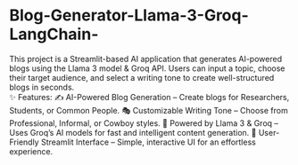 # Blog-Generator-Llama-3-Groq-LangChain-
This project is a Streamlit-based AI application that generates AI-powered blogs using the Llama 3 model &amp; Groq API. Users can input a topic, choose their target audience, and select a writing tone to create well-structured blogs in seconds.
<br>
✨ Features:
✍️ AI-Powered Blog Generation – Create blogs for Researchers, Students, or Common People.
🎭 Customizable Writing Tone – Choose from Professional, Informal, or Cowboy styles.
🚀 Powered by Llama 3 & Groq – Uses Groq’s AI models for fast and intelligent content generation.
🎨 User-Friendly Streamlit Interface – Simple, interactive UI for an effortless experience.
